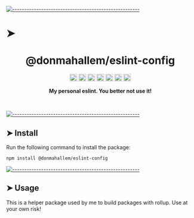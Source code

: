 <!-- ⚠️ This README has been generated from the file(s) "package_readme_blueprint.md" ⚠️-->
[![-----------------------------------------------------](https://raw.githubusercontent.com/andreasbm/readme/master/assets/lines/water.png)](#h1-aligncenterdonmahallemeslint-configh1)

# ➤ <h1 align="center">@donmahallem/eslint-config</h1>
<p align="center">
		<a href="https://github.com/donmahallem/eslint-config/actions?query=workflow%3ATest+branch%3Amaster"><img alt="Test" src="https://github.com/donmahallem/eslint-config/workflows/Test/badge.svg?branch=master&event=push" height="20"/></a>
<a href="https://codecov.io/gh/donmahallem/eslint-config"><img alt="codecov" src="https://codecov.io/gh/donmahallem/eslint-config/branch/master/graph/badge.svg" height="20"/></a>
<a href="https://badge.fury.io/js/%40donmahallem%2Feslint-config"><img alt="npm version" src="https://badge.fury.io/js/%40donmahallem%2Feslint-config.svg" height="20"/></a>
<a href="https://github.com/donmahallem/eslint-config/blob/master/LICENSE"><img alt="GitHub license" src="https://img.shields.io/github/license/donmahallem/eslint-config" height="20"/></a>
<a href="https://david-dm.org/donmahallem/eslint-config"><img alt="dependencies Status" src="https://david-dm.org/donmahallem/eslint-config/status.svg" height="20"/></a>
<a href="https://david-dm.org/donmahallem/eslint-config?type=dev"><img alt="devDependencies Status" src="https://david-dm.org/donmahallem/eslint-config/dev-status.svg?" height="20"/></a>
<a href="https://github.com/donmahallem/eslint-config/graphs/contributors"><img alt="GitHub contributors" src="https://img.shields.io/github/contributors-anon/donmahallem/eslint-config" height="20"/></a>
	</p>


<p align="center">
  <b>My personal eslint. You better not use it!</b></br>
  <sub><sub>
</p>

<br />



[![-----------------------------------------------------](https://raw.githubusercontent.com/andreasbm/readme/master/assets/lines/water.png)](#install)

## ➤ Install

Run the following command to install the package:

```
npm install @donmahallem/eslint-config
```



[![-----------------------------------------------------](https://raw.githubusercontent.com/andreasbm/readme/master/assets/lines/water.png)](#usage)

## ➤ Usage

This is a helper package used by me to build packages with rollup. Use at your own risk!
